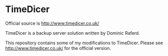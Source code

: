 # TimeDicer
Official source is http://www.timedicer.co.uk/

TimeDicer is a backup server solution written by Dominic Raferd.

This repository contains some of my modifications to TimeDicer.  Please see http://www.timedicer.co.uk/ for the official version.
